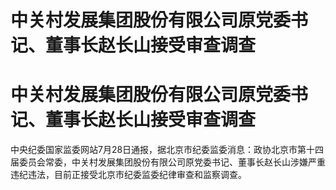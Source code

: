 # 中关村发展集团股份有限公司原党委书记、董事长赵长山接受审查调查

# 中关村发展集团股份有限公司原党委书记、董事长赵长山接受审查调查

中央纪委国家监委网站7月28日通报，据北京市纪委监委消息：政协北京市第十四届委员会常委，中关村发展集团股份有限公司原党委书记、董事长赵长山涉嫌严重违纪违法，目前正接受北京市纪委监委纪律审查和监察调查。

